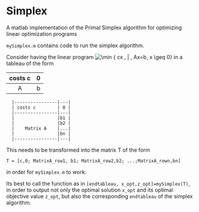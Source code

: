# Simplex
A matlab implementation of the Primal Simplex algorithm for optimizing linear optimization programs

`mySimplex.m` contains code to run the simplex algorithm.

Consider having the linear program ![\min \{ cx \, | \, Ax=b, x \geq 0\}](https://render.githubusercontent.com/render/math?math=%5Cmin%20%5C%7B%20cx%20%5C%2C%20%7C%20%5C%2C%20Ax%3Db%2C%20x%20%5Cgeq%200%5C%7D) in a tableau of the form

| costs c | 0 |
| :------:|:-:|
| A       | b | 

```
  |----------------|---|
  | costs c        | 0 |
  |----------------|---|
  |                |b1 |
  |                |b2 |
  |    Matrix A    |...|
  |                |bn |  
  |----------------|---|
  ```

This needs to be transformed into the matrix T of the form

`T = [c,0; MatrixA_row1, b1; MatrixA_row2,b2; ...;MatrixA_rown,bn]`

in order for `mySimplex.m` to work.

Its best to call the function as in `[endtableau, x_opt,z_opt]=mySimplex(T)`,
in order to output not only the optimal solution `x_opt` and its optimal objective value
`z_opt`, but also the corresponding `endtableau` of the simplex algorithm.
